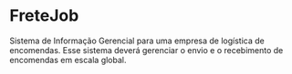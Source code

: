 # FreteJob

Sistema de Informação Gerencial para uma empresa de logística de encomendas. Esse sistema deverá gerenciar o envio e o recebimento de encomendas em escala global. 
